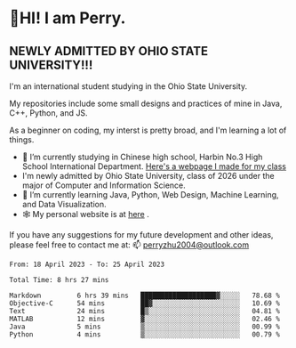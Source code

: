# 🌄HI! I am Perry. <br> #
## NEWLY ADMITTED BY OHIO STATE UNIVERSITY!!! ##  
I'm an international student studying in the Ohio State University. <br>

My repositories include some small designs and practices of mine in Java, C++, Python, and JS. <br>

As a beginner on coding, my interst is pretty broad, and I'm learning a lot of things. <br>
- 🔭 I’m currently studying in Chinese high school, Harbin No.3 High School International Department. [Here's a webpage I made for my class](https://perry2004.github.io/weirdos/)
- I'm newly admitted by Ohio State University, class of 2026 under the major of Computer and Information Science. 
- 🌱 I’m currently learning Java, Python, Web Design, Machine Learning, and Data Visualization. 
- 🕸️ My personal website is at <a href="https://zhu-yp.cn">here</a> .  

If you have any suggestions for my future development and other ideas, please feel free to contact me at: 📫 [perryzhu2004@outlook.com](mailto:perryzhu2004@outlook.com)

<!--START_SECTION:waka-->

```text
From: 18 April 2023 - To: 25 April 2023

Total Time: 8 hrs 27 mins

Markdown         6 hrs 39 mins   ███████████████████▓░░░░░   78.68 %
Objective-C      54 mins         ██▓░░░░░░░░░░░░░░░░░░░░░░   10.69 %
Text             24 mins         █▒░░░░░░░░░░░░░░░░░░░░░░░   04.81 %
MATLAB           12 mins         ▓░░░░░░░░░░░░░░░░░░░░░░░░   02.46 %
Java             5 mins          ▒░░░░░░░░░░░░░░░░░░░░░░░░   00.99 %
Python           4 mins          ▒░░░░░░░░░░░░░░░░░░░░░░░░   00.79 %
```

<!--END_SECTION:waka-->